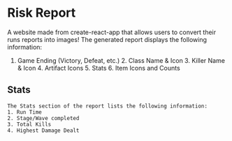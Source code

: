 # Risk Report
A website made from create-react-app that allows users to convert their runs reports into images!
The generated report displays the following information:
1. Game Ending (Victory, Defeat, etc.)
    2. Class Name & Icon
    3. Killer Name & Icon
    4. Artifact Icons
    5. Stats
    6. Item Icons and Counts

## Stats
    The Stats section of the report lists the following information:
    1. Run Time
    2. Stage/Wave completed
    3. Total Kills
    4. Highest Damage Dealt
